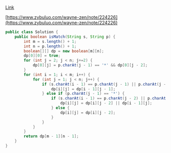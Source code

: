 [Link](https://leetcode.com/problems/regular-expression-matching/)

[https://www.zybuluo.com/wayne-zen/note/224226](https://www.zybuluo.com/wayne-zen/note/224226)
```java
public class Solution {
    public boolean isMatch(String s, String p) {
        int m = s.length() + 1;
        int n = p.length() + 1;
        boolean[][] dp = new boolean[m][n];
        dp[0][0] = true;
        for (int j = 2; j < n; j+=2) {
            dp[0][j] = p.charAt(j - 1) == '*' && dp[0][j - 2];
        }
        for (int i = 1; i < m; i++) {
            for (int j = 1; j < n; j++) {
                if (s.charAt(i - 1) == p.charAt(j - 1) || p.charAt(j - 1) == '.') {
                    dp[i][j] = dp[i - 1][j - 1];
                } else if (p.charAt(j - 1) == '*') {
                    if (s.charAt(i - 1) == p.charAt(j - 2) || p.charAt(j - 2) == '.') {
                        dp[i][j] = dp[i][j - 2] || dp[i - 1][j];
                    } else {
                        dp[i][j] = dp[i][j - 2];
                    }
                } 
            }
        }
        return dp[m - 1][n - 1];
    }
}
